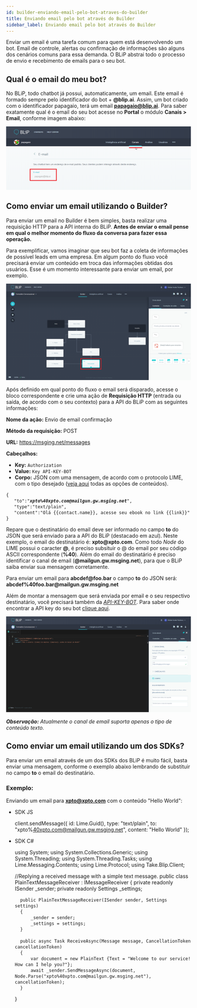 ```yaml
---
id: builder-enviando-email-pelo-bot-atraves-do-builder
title: Enviando email pelo bot através do Builder
sidebar_label: Enviando email pelo bot através do Builder
---
```


Enviar um email é uma tarefa comum para quem está desenvolvendo um bot. Email de controle, alertas ou confirmação de informações são alguns dos cenários comuns para essa demanda. O BLiP abstrai todo o processo de envio e recebimento de emails para o seu bot.

## Qual é o email do meu bot?

No BLiP, todo chatbot já possui, automaticamente, um email. Este email é formado sempre pelo identificador do bot + **@blip.ai**. Assim, um bot criado com o identificador papagaio, terá um email **papagaio@blip.ai**. Para saber exatamente qual é o email do seu bot acesse no **Portal** o módulo **Canais > Email**, conforme imagem abaixo:

![Email do Bot](../../assets/practice/builder/builder-enviando-email-pelo-bot-atraves-do-builder-1.png)

## Como enviar um email utilizando o Builder?

Para enviar um email no Builder é bem simples, basta realizar uma requisição HTTP para a API interna do BLiP. **Antes de enviar o email pense em qual o melhor momento do fluxo da conversa para fazer essa operação.** 

Para exemplificar, vamos imaginar que seu bot faz a coleta de informações de possível leads em uma empresa. Em algum ponto do fluxo você precisará enviar um conteúdo em troca das informações obtidas dos usuários. Esse é um momento interessante para enviar um email, por exemplo.

![Enviando conteúdo](../../assets/practice/builder/builder-enviando-email-pelo-bot-atraves-do-builder-2.png)

Após definido em qual ponto do fluxo o email será disparado, acesse o bloco correspondente e crie uma ação de **Requisição HTTP** (entrada ou saída, de acordo com o seu contexto) para a API do BLiP com as seguintes informações:

**Nome da ação:** Envio de email confirmação

**Método da requisição:** POST

**URL:** <https://msging.net/messages>

**Cabeçalhos:**

* **Key:** `Authorization`
* **Value:** `Key API-KEY-BOT`
* **Corpo:** JSON com uma mensagem, de acordo com o protocolo LIME, com o tipo desejado ([veja aqui](https://docs.blip.ai/#content-types) todas as opções de conteúdos).

<pre><code>{
   "to":"<i><b>xpto%40xpto.com@mailgun.gw.msging.net</b></i>",
   "type":"text/plain",
   "content":"Olá {{contact.name}}, acesse seu ebook no link {{link}}"
}</pre></code>

Repare que o destinatário do email deve ser informado no campo **to** do JSON que será enviado para a API do BLiP (destacado em azul). Neste exemplo, o email do destinatário é: **xpto@<span>xpto.com</span>**. Como todo *Node* do LIME possui o caracter **@**, é preciso subsituir o @ do email por seu código ASCII correspondente (**%40**). Além do email do destinatário é preciso identificar o canal de email (**@mailgun.<span>gw.msging.net</span>**), para que o BLiP saiba enviar sua mensagem corretamente.

Para enviar um email para **abcdef@<span>foo.bar</span>** o campo **to** do JSON será: **abcdef%<span>40foo.bar</span>@<span>mailgun.gw.msging.net</span>**

Além de montar a mensagem que será enviada por email e o seu respectivo destinatário, você precisará também da <u>*API-KEY-BOT*</u>. Para saber onde encontrar a API key do seu bot [clique aqui](practice/api-http-sdks/api-http-sdks-como-encontrar-a-api-key-do-meu-bot.md).

![Enviando email](../../assets/practice/builder/builder-enviando-email-pelo-bot-atraves-do-builder-3.png)

***Observação:*** *Atualmente o canal de email suporta apenas o tipo de conteúdo texto.*

## Como enviar um email utilizando um dos SDKs?

Para enviar um email através de um dos SDKs dos BLiP é muito fácil, basta enviar uma mensagem, conforme o exemplo abaixo lembrando de substituir no campo **to** o email do destinatário.

### Exemplo:

Enviando um email para **xpto@xpto.com** com o conteúdo "Hello World":

* SDK JS


    client.sendMessage({
        id: Lime.Guid(),
        type: "text/plain",
        to: "xpto%40xpto.com@mailgun.gw.msging.net",
        content: "Hello World"
    });

* SDK C#


    using System;
    using System.Collections.Generic;
    using System.Threading;
    using System.Threading.Tasks;
    using Lime.Messaging.Contents;
    using Lime.Protocol;
    using Take.Blip.Client;

    //Replying a received message with a simple text message.
    public class PlainTextMessageReceiver : IMessageReceiver
    {
        private readonly ISender _sender;
        private readonly Settings _settings;

        public PlainTextMessageReceiver(ISender sender, Settings settings)
        {
            _sender = sender;
            _settings = settings;
        }

        public async Task ReceiveAsync(Message message, CancellationToken cancellationToken)
        {
            var document = new PlainText {Text = "Welcome to our service! How can I help you?"};
            await _sender.SendMessageAsync(document, Node.Parse("xpto%40xpto.com@mailgun.gw.msging.net"), cancellationToken);
        }
    }